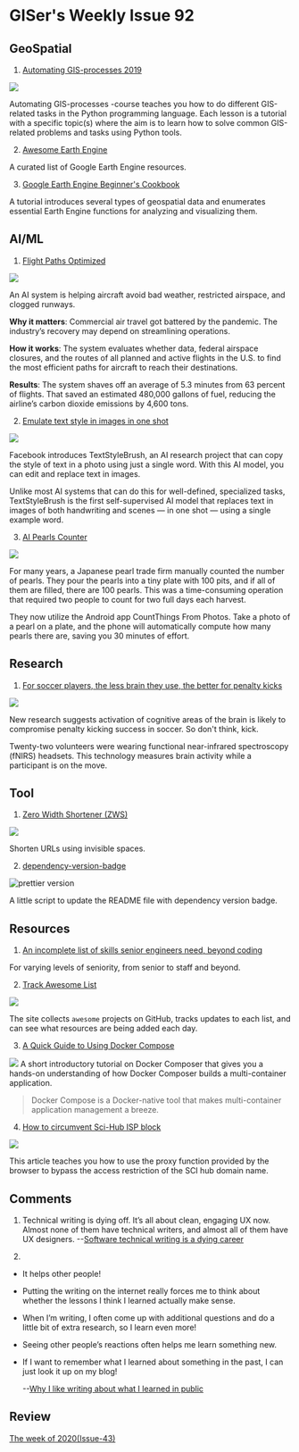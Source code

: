# GISer's Weekly Issue 92

## GeoSpatial

1. [Automating GIS-processes 2019](https://automating-gis-processes.github.io/site/index.html)

![](https://automating-gis-processes.github.io/site/_images/AutoGIS_banner.jpg)

Automating GIS-processes -course teaches you how to do different GIS-related tasks in the Python programming language. Each lesson is a tutorial with a specific topic(s) where the aim is to learn how to solve common GIS-related problems and tasks using Python tools.

2. [Awesome Earth Engine](https://github.com/giswqs/Awesome-GEE)

A curated list of Google Earth Engine resources.

3. [Google Earth Engine Beginner's Cookbook](https://developers.google.com/earth-engine/tutorials/community/beginners-cookbook)

A tutorial introduces several types of geospatial data and enumerates essential Earth Engine functions for analyzing and visualizing them.

## AI/ML

1. [Flight Paths Optimized](https://read.deeplearning.ai/the-batch/issue-98/)

![](https://dl-staging-website.ghost.io/content/images/2021/06/FLYWAYS.gif)

An AI system is helping aircraft avoid bad weather, restricted airspace, and clogged runways.

**Why it matters**: Commercial air travel got battered by the pandemic. The industry’s recovery may depend on streamlining operations.

**How it works**: The system evaluates whether data, federal airspace closures, and the routes of all planned and active flights in the U.S. to find the most efficient paths for aircraft to reach their destinations.

**Results**: The system shaves off an average of 5.3 minutes from 63 percent of flights. That saved an estimated 480,000 gallons of fuel, reducing the airline’s carbon dioxide emissions by 4,600 tons.

2.  [Emulate text style in images in one shot](https://ai.facebook.com/blog/ai-can-now-emulate-text-style-in-images-in-one-shot-using-just-a-single-word/)

![](https://scontent.fyyc2-1.fna.fbcdn.net/v/t39.2365-6/196363799_197223952277885_6519656961885957234_n.jpg?_nc_cat=109&ccb=1-3&_nc_sid=ad8a9d&_nc_ohc=vhGHXXFUfeIAX9desJ8&_nc_ht=scontent.fyyc2-1.fna&oh=f42a2eaf782e0a3a96cd3e9bb62568f6&oe=60F7A784)

Facebook introduces TextStyleBrush, an AI research project that can copy the style of text in a photo using just a single word. With this AI model, you can edit and replace text in images.

Unlike most AI systems that can do this for well-defined, specialized tasks, TextStyleBrush is the first self-supervised AI model that replaces text in images of both handwriting and scenes — in one shot — using a single example word.

3. [AI Pearls Counter](https://countthings.com/case-studies/0001)

![](https://countthings.com/Images/website/casestudies/cs_pearls6.jpg)

For many years, a Japanese pearl trade firm manually counted the number of pearls. They pour the pearls into a tiny plate with 100 pits, and if all of them are filled, there are 100 pearls. This was a time-consuming operation that required two people to count for two full days each harvest.

They now utilize the Android app CountThings From Photos. Take a photo of a pearl on a plate, and the phone will automatically compute how many pearls there are, saving you 30 minutes of effort.

## Research

1. [For soccer players, the less brain they use, the better for penalty kicks](https://www.cbc.ca/radio/quirks/may-15-california-condor-genetics-a-strange-star-goes-supernova-don-t-think-just-kick-and-more-1.6025290/for-soccer-players-the-less-brain-they-use-the-better-for-penalty-kicks-1.6025297)

![](https://i.cbc.ca/1.6026688.1621002932!/fileImage/httpImage/image.jpg_gen/derivatives/original_1180/max-dualbriteclose-jpg.jpg)

New research suggests activation of cognitive areas of the brain is likely to compromise penalty kicking success in soccer. So don't think, kick.

Twenty-two volunteers were wearing functional near-infrared spectroscopy (fNIRS) headsets. This technology measures brain activity while a participant is on the move.

## Tool

1. [Zero Width Shortener (ZWS)](https://github.com/zws-im/zws)

![](https://cdn.beekka.com/blogimg/asset/202106/bg2021061202.jpg)

Shorten URLs using invisible spaces.

2. [dependency-version-badge](https://github.com/bahmutov/dependency-version-badge)

![prettier version](https://img.shields.io/badge/prettier-4.0.1-brightgreen)

A little script to update the README file with dependency version badge.

## Resources

1. [An incomplete list of skills senior engineers need, beyond coding](https://skamille.medium.com/an-incomplete-list-of-skills-senior-engineers-need-beyond-coding-8ed4a521b29f)

For varying levels of seniority, from senior to staff and beyond.

2. [Track Awesome List](https://www.trackawesomelist.com/)

![](https://cdn.beekka.com/blogimg/asset/202106/bg2021063001.jpg)

The site collects `awesome` projects on GitHub, tracks updates to each list, and can see what resources are being added each day.

3. [A Quick Guide to Using Docker Compose](https://linuxhandbook.com/docker-compose-quick-start/)

![](https://cdn.beekka.com/blogimg/asset/202106/bg2021061203.jpg)
A short introductory tutorial on Docker Composer that gives you a hands-on understanding of how Docker Composer builds a multi-container application.

> Docker Compose is a Docker-native tool that makes multi-container application management a breeze.

4. [How to circumvent Sci-Hub ISP block](https://fragile-credences.github.io/scihub-proxy/)

![](https://cdn.beekka.com/blogimg/asset/202106/bg2021061004.jpg)

This article teaches you how to use the proxy function provided by the browser to bypass the access restriction of the SCI hub domain name.

## Comments

1.  Technical writing is dying off. It’s all about clean, engaging UX now. Almost none of them have technical writers, and almost all of them have UX designers.
    --[Software technical writing is a dying career](https://dev.jimgrey.net/2015/06/16/software-technical-writing-dying/)

2.

- It helps other people!
- Putting the writing on the internet really forces me to think about whether the lessons I think I learned actually make sense.
- When I’m writing, I often come up with additional questions and do a little bit of extra research, so I learn even more!
- Seeing other people’s reactions often helps me learn something new.
- If I want to remember what I learned about something in the past, I can just look it up on my blog!

  --[Why I like writing about what I learned in public](https://jvns.ca/blog/2021/05/24/blog-about-what-you-ve-struggled-with/)

## Review

[The week of 2020(Issue-43)](https://github.com/lkcozy/weekly/blob/master/docs/2020/issue-43.md)
